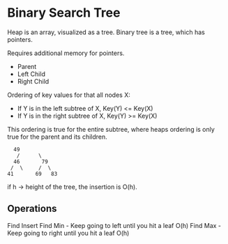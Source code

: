 # Binary Search Tree

Heap is an array, visualized as a tree.
Binary tree is a tree, which has pointers.

Requires additional memory for pointers. 
- Parent
- Left Child
- Right Child

Ordering of key values for that all nodes X: 
- If Y is in the left subtree of X, Key(Y) <= Key(X)
- If Y is in the right subtree of X, Key(Y) >= Key(X)

This ordering is true for the entire subtree, where heaps ordering is only true for the parent and its children.

	  49
       /      \
      46       79
     /  \     /  \ 
    41       69   83
   

if h -> height of the tree, the insertion is O(h).

## Operations
Find 
Insert
Find Min - Keep going to left until you hit a leaf O(h)
Find Max - Keep going to right until you hit a leaf O(h)